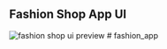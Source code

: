 ## Fashion Shop App UI

![fashion shop ui preview](https://user-images.githubusercontent.com/89051381/179351913-ec151009-666b-43c4-920c-0a5ecb01fa39.png)
#   f a s h i o n _ a p p  
 